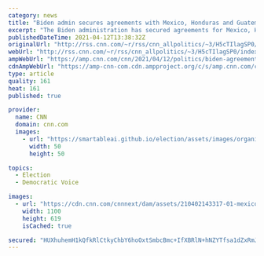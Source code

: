 ```yaml
---
category: news
title: "Biden admin secures agreements with Mexico, Honduras and Guatemala to secure borders, official says"
excerpt: "The Biden administration has secured agreements for Mexico, Honduras, and Guatemala to tighten their borders and stem the flow of migration, Special Assistant to the President for Immigration for the Domestic Policy Council Tyler Moran told MSNBC Monday.\n    \n"
publishedDateTime: 2021-04-12T13:38:32Z
originalUrl: "http://rss.cnn.com/~r/rss/cnn_allpolitics/~3/H5cTIlagSP0/index.html"
webUrl: "http://rss.cnn.com/~r/rss/cnn_allpolitics/~3/H5cTIlagSP0/index.html"
ampWebUrl: "https://amp.cnn.com/cnn/2021/04/12/politics/biden-agreement-mexico-honduras-guatemala/index.html"
cdnAmpWebUrl: "https://amp-cnn-com.cdn.ampproject.org/c/s/amp.cnn.com/cnn/2021/04/12/politics/biden-agreement-mexico-honduras-guatemala/index.html"
type: article
quality: 161
heat: 161
published: true

provider:
  name: CNN
  domain: cnn.com
  images:
    - url: "https://smartableai.github.io/election/assets/images/organizations/cnn.com-50x50.jpg"
      width: 50
      height: 50

topics:
  - Election
  - Democratic Voice

images:
  - url: "https://cdn.cnn.com/cnnnext/dam/assets/210402143317-01-mexico-us-border-0322-super-tease.jpg"
    width: 1100
    height: 619
    isCached: true

secured: "HUXhuhemH1kQfkRlCtkyChbY6hoOxtSmbcBmc+IfXBRlN+hNZYTfsa1dZxRmJYw3C5Y+N8vRCd1yoyX5bObeAdagcLwEUNDvANbYUD0jHTkcKC+2Iuk/XTUMUQtHUmJz18EMwVVnPPSnOrLI7++iY5Exflv8jgeYnXQuX4BDRIHqsL3Hwv3fMoqiKbTk88Uxjmn3efYG0WBTDkvKdvq22bwBQtr99i5tNHs7HgdLYOBLVSymaeOOzopmn3ycK3IGh/Csmuj8cowpzszKS+WWMRIILaFlINUF2X2HPbNFLcPyjr5QqSP5cHEIGrWzo0Mgp/u4wwl4U1JBWEDDNt1Buwtxxcd7xPjR2d35YQLrlQk=;wLP5+UmCtJgRFQ/5lUz0sA=="
---
```


